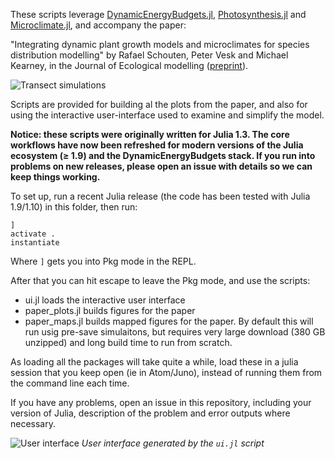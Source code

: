 These scripts leverage [DynamicEnergyBudgets.jl](https://github.com/rafaqz/DynamicEnergyBudgets.jl), 
[Photosynthesis.jl](https://github.com/rafaqz/Photosynthesis.jl) and [Microclimate.jl](https://github.com/rafaqz/Microclimate.jl), 
and accompany the paper:

"Integrating dynamic plant growth models and microclimates for species
distribution modelling" by Rafael Schouten, Peter Vesk and Michael Kearney, in the
Journal of Ecological modelling ([preprint](https://ecoevorxiv.org/ja4m6)).

![Transect simulations](https://media.githubusercontent.com/media/rafaqz/DEBplant/master/plots/transect_multiplot.png)

Scripts are provided for building al the plots from the paper, and also for
using the interactive user-interface used to examine and simplify the model.

__Notice: these scripts were originally written for Julia 1.3. The core
workflows have now been refreshed for modern versions of the Julia ecosystem
(≥ 1.9) and the DynamicEnergyBudgets stack. If you run into problems on new
releases, please open an issue with details so we can keep things working.__


To set up, run a recent Julia release (the code has been tested with Julia
1.9/1.10) in this folder, then run:

```julia-repl
]
activate .
instantiate
```

Where `]` gets you into Pkg mode in the REPL. 

After that you can hit escape to leave the Pkg mode, and use the scripts:

- ui.jl loads the interactive user interface
- paper_plots.jl builds figures for the paper
- paper_maps.jl builds mapped figures for the paper. By default this will run usig pre-save
  simulaitons, but requires very large download (380 GB unzipped) and long build time
  to run from scratch.

As loading all the packages will take quite a while, load these in a julia
session that you keep open (ie in Atom/Juno), instead of running them from the
command line each time.

If you have any problems, open an issue in this repository, including your
version of Julia, description of the problem and error outputs where necessary.


![User interface](https://media.githubusercontent.com/media/rafaqz/DEBplant/master/plots/ui.png)
_User interface generated by the `ui.jl` script_
